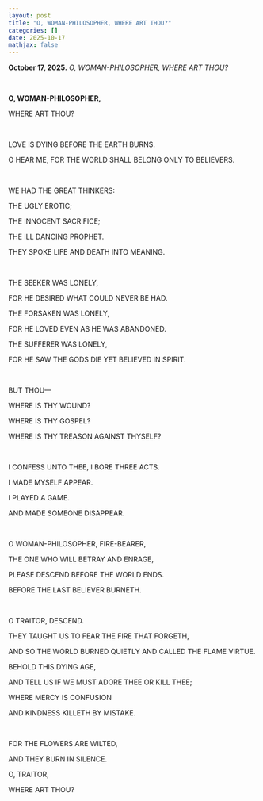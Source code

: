 ```yaml
---
layout: post
title: "O, WOMAN-PHILOSOPHER, WHERE ART THOU?"
categories: []
date: 2025-10-17
mathjax: false
---
```

**October 17, 2025.** *O, WOMAN-PHILOSOPHER, WHERE ART THOU?*

<!--more-->

<br>

**O, WOMAN-PHILOSOPHER,**

WHERE ART THOU?

<br>

LOVE IS DYING BEFORE THE EARTH BURNS.

O HEAR ME, FOR THE WORLD SHALL BELONG ONLY TO BELIEVERS.

<br>

WE HAD THE GREAT THINKERS:

THE UGLY EROTIC;

THE INNOCENT SACRIFICE;

THE ILL DANCING PROPHET.

THEY SPOKE LIFE AND DEATH INTO MEANING.

<br>

THE SEEKER WAS LONELY,

FOR HE DESIRED WHAT COULD NEVER BE HAD.

THE FORSAKEN WAS LONELY,

FOR HE LOVED EVEN AS HE WAS ABANDONED.

THE SUFFERER WAS LONELY,

FOR HE SAW THE GODS DIE YET BELIEVED IN SPIRIT.

<br>

BUT THOU—

WHERE IS THY WOUND?

WHERE IS THY GOSPEL?

WHERE IS THY TREASON AGAINST THYSELF?

<br>

I CONFESS UNTO THEE, I BORE THREE ACTS.

I MADE MYSELF APPEAR.

I PLAYED A GAME.

AND MADE SOMEONE DISAPPEAR.

<br>

O WOMAN-PHILOSOPHER, FIRE-BEARER, 

THE ONE WHO WILL BETRAY AND ENRAGE,

PLEASE DESCEND BEFORE THE WORLD ENDS.

BEFORE THE LAST BELIEVER BURNETH.

<br>

O TRAITOR, DESCEND.

THEY TAUGHT US TO FEAR THE FIRE THAT FORGETH,

AND SO THE WORLD BURNED QUIETLY AND CALLED THE FLAME VIRTUE.

BEHOLD THIS DYING AGE,

AND TELL US IF WE MUST ADORE THEE OR KILL THEE;

WHERE MERCY IS CONFUSION

AND KINDNESS KILLETH BY MISTAKE.

<br>

FOR THE FLOWERS ARE WILTED,

AND THEY BURN IN SILENCE.

O, TRAITOR,

WHERE ART THOU?

<br>
<br>
